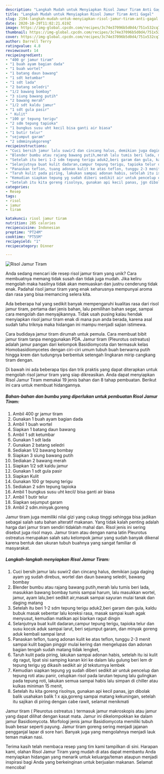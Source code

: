```yaml
---
description: "Langkah Mudah untuk Menyiapkan Risol Jamur Tiram Anti Gagal"
title: "Langkah Mudah untuk Menyiapkan Risol Jamur Tiram Anti Gagal"
slug: 2194-langkah-mudah-untuk-menyiapkan-risol-jamur-tiram-anti-gagal
date: 2020-10-29T11:02:21.619Z
image: https://img-global.cpcdn.com/recipes/3c74e37096b5d0d4/751x532cq70/risol-jamur-tiram-foto-resep-utama.jpg
thumbnail: https://img-global.cpcdn.com/recipes/3c74e37096b5d0d4/751x532cq70/risol-jamur-tiram-foto-resep-utama.jpg
cover: https://img-global.cpcdn.com/recipes/3c74e37096b5d0d4/751x532cq70/risol-jamur-tiram-foto-resep-utama.jpg
author: Darrell Terry
ratingvalue: 4.8
reviewcount: 14
recipeingredient:
- "400 gr jamur tiram"
- "1 buah ayam bagian dada"
- "1 buah wortel"
- "1 batang daun bawang"
- "1 sdt ketumbar"
- "1 sdt lada"
- "2 batang seledri"
- "1/2 bawang bombay"
- "3 siung bawang putih"
- "2 bawang merah"
- "1/2 sdt kaldu jamur"
- "1 sdt gula pasir"
- " Kulit"
- "100 gr tepung terigu"
- "2 sdm tepung tapioka"
- "1 bungkus susu uht kecil bisa ganti air biasa"
- "1 butir telur"
- "sejumput garam"
- "2 sdmminyakgoreng"
recipeinstructions:
- "Cuci bersih jamur lalu suwir2 dan cincang halus, demikian juga daging ayam yg sudah direbus, wortel dan daun bawang seledri, bawang bombay"
- "Blender bumbu atau rajang bawang putih,merah lalu tumis beri lada, masukkan bawang bombay tumis sampai harum, lalu masukkan wortel, jamur, ayam lalu,beri sedikit air,masak sampai sayuran mulai tanak dan daging matang"
- "Setelah itu beri 1-2 sdm tepung terigu aduk2,beri garam dan gula, kaldu bubuk masak sebentar lalu koreksi rasa, masak sampai kuah agak menyusut, kemudian matikan api biarkan ragut dingin"
- "Selanjutnya buat kulit dadaran,campur tepung terigu, tapioka telur dan susu kocok aduk sampai larut, beri sejumput garam, dan minyak goreng aduk kembali sampai larut"
- "Panaskan teflon, tuang adonan kulit ke atas teflon, tunggu 2-3 menit sampai kulit bagian pinggir mulai kering dan mengelupas dan adonan bagian tengah sudah matang tidak lengket,"
- "Taruh kulit pada piring, lakukan sampai adonan habis, setelah itu isi kulit dg ragut, lipat sisi samping kanan kiri ke dalam lalu gulung beri lem dr tepung terigu yg dikasih sedikit air jd teksturnya lembek"
- "Kemudian siapkan tepung yg sudah diberi sedikit air untuk pencelup dan tepung roti atau panir, celupkan risol pada larutan tepung lalu gulingkan pada tepung roti, lakukan semua sampai habis lalu simpan di chiller atau kulkas miniman 15 menit,"
- "Setelah itu kita goreng risolnya, gunakan api kecil panas, jgn dibolak balik usahakan balik 1 x aja,goreng sampai matang kekuningan, setelah itu sajikan di piring dengan cabe rawit, selamat menikmati"
categories:
- Resep
tags:
- risol
- jamur
- tiram

katakunci: risol jamur tiram 
nutrition: 285 calories
recipecuisine: Indonesian
preptime: "PT24M"
cooktime: "PT55M"
recipeyield: "1"
recipecategory: Dinner

---
```



![Risol Jamur Tiram](https://img-global.cpcdn.com/recipes/3c74e37096b5d0d4/751x532cq70/risol-jamur-tiram-foto-resep-utama.jpg)

Anda sedang mencari ide resep risol jamur tiram yang unik? Cara membuatnya memang tidak susah dan tidak juga mudah. Jika keliru mengolah maka hasilnya tidak akan memuaskan dan justru cenderung tidak enak. Padahal risol jamur tiram yang enak seharusnya mempunyai aroma dan rasa yang bisa memancing selera kita.

Ada beberapa hal yang sedikit banyak mempengaruhi kualitas rasa dari risol jamur tiram, pertama dari jenis bahan, lalu pemilihan bahan segar, sampai cara mengolah dan menyajikannya. Tidak usah pusing kalau hendak menyiapkan risol jamur tiram enak di mana pun anda berada, karena asal sudah tahu triknya maka hidangan ini mampu menjadi sajian istimewa.

Cara budidaya jamur tiram dirumah untuk pemula. Cara membuat bibit jamur tiram tanpa menggunakan PDA. Jamur tiram (Pleurotus ostreatus) adalah jamur pangan dari kelompok Basidiomycota dan termasuk kelas Homobasidiomycetes dengan ciri-ciri umum tubuh buah berwarna putih hingga krem dan tudungnya berbentuk setengah lingkaran mirip cangkang tiram dengan.


Di bawah ini ada beberapa tips dan trik praktis yang dapat diterapkan untuk mengolah risol jamur tiram yang siap dikreasikan. Anda dapat menyiapkan Risol Jamur Tiram memakai 19 jenis bahan dan 8 tahap pembuatan. Berikut ini cara untuk membuat hidangannya.

<!--inarticleads1-->

##### Bahan-bahan dan bumbu yang diperlukan untuk pembuatan Risol Jamur Tiram:

1. Ambil 400 gr jamur tiram
1. Gunakan 1 buah ayam bagian dada
1. Ambil 1 buah wortel
1. Siapkan 1 batang daun bawang
1. Ambil 1 sdt ketumbar
1. Gunakan 1 sdt lada
1. Gunakan 2 batang seledri
1. Sediakan 1/2 bawang bombay
1. Siapkan 3 siung bawang putih
1. Sediakan 2 bawang merah
1. Siapkan 1/2 sdt kaldu jamur
1. Gunakan 1 sdt gula pasir
1. Siapkan  Kulit
1. Gunakan 100 gr tepung terigu
1. Sediakan 2 sdm tepung tapioka
1. Ambil 1 bungkus susu uht kecil/ bisa ganti air biasa
1. Ambil 1 butir telur
1. Siapkan sejumput garam
1. Ambil 2 sdm.minyak.goreng


Jamur tiram juga memiliki nilai gizi yang cukup tinggi sehingga bisa jadikan sebagai salah satu bahan alteratif makanan. Yang tidak kalah penting adalah harga dari jamur tiram sendiri tidaklah mahal dan. Risol jenis ini sering disebut juga risol mayo. Jamur tiram atau dengan nama latin Pleurotus ostreatus merupakan salah satu kelompok jamur yang sudah banyak dikenal karena bentuk dan ukuran tubuh buahnya yang sangat familiar di masyarakat. 

<!--inarticleads2-->

##### Langkah-langkah menyiapkan Risol Jamur Tiram:

1. Cuci bersih jamur lalu suwir2 dan cincang halus, demikian juga daging ayam yg sudah direbus, wortel dan daun bawang seledri, bawang bombay
1. Blender bumbu atau rajang bawang putih,merah lalu tumis beri lada, masukkan bawang bombay tumis sampai harum, lalu masukkan wortel, jamur, ayam lalu,beri sedikit air,masak sampai sayuran mulai tanak dan daging matang
1. Setelah itu beri 1-2 sdm tepung terigu aduk2,beri garam dan gula, kaldu bubuk masak sebentar lalu koreksi rasa, masak sampai kuah agak menyusut, kemudian matikan api biarkan ragut dingin
1. Selanjutnya buat kulit dadaran,campur tepung terigu, tapioka telur dan susu kocok aduk sampai larut, beri sejumput garam, dan minyak goreng aduk kembali sampai larut
1. Panaskan teflon, tuang adonan kulit ke atas teflon, tunggu 2-3 menit sampai kulit bagian pinggir mulai kering dan mengelupas dan adonan bagian tengah sudah matang tidak lengket,
1. Taruh kulit pada piring, lakukan sampai adonan habis, setelah itu isi kulit dg ragut, lipat sisi samping kanan kiri ke dalam lalu gulung beri lem dr tepung terigu yg dikasih sedikit air jd teksturnya lembek
1. Kemudian siapkan tepung yg sudah diberi sedikit air untuk pencelup dan tepung roti atau panir, celupkan risol pada larutan tepung lalu gulingkan pada tepung roti, lakukan semua sampai habis lalu simpan di chiller atau kulkas miniman 15 menit,
1. Setelah itu kita goreng risolnya, gunakan api kecil panas, jgn dibolak balik usahakan balik 1 x aja,goreng sampai matang kekuningan, setelah itu sajikan di piring dengan cabe rawit, selamat menikmati


Jamur tiram ( Pleurotus ostreatus ) termasuk jamur makroskopis atau jamur yang dapat dilihat dengan kasat mata. Jamur ini dikelompokkan ke dalam jamur Basidiomycota. Morfologi jenis jamur Basidiomycota memiliki tubuh buah besar seperti payung. Jamur tiram goreng sering menjadi jajanan pengganjal lapar di sore hari. Banyak juga yang mengolahnya menjadi lauk teman makan nasi. 

Terima kasih telah membaca resep yang tim kami tampilkan di sini. Harapan kami, olahan Risol Jamur Tiram yang mudah di atas dapat membantu Anda menyiapkan hidangan yang menarik untuk keluarga/teman ataupun menjadi inspirasi bagi Anda yang berkeinginan untuk berjualan makanan. Selamat mencoba!
